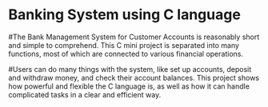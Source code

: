 # Banking System using C language 
#The Bank Management System for Customer Accounts is reasonably short and simple to comprehend. This C mini project is separated into many functions, most of which are connected to various financial operations.

#Users can do many things with the system, like set up accounts, deposit and withdraw money, and check their account balances. This project shows how powerful and flexible the C language is, as well as how it can handle complicated tasks in a clear and efficient way. 

